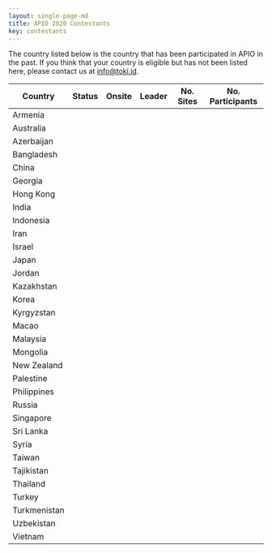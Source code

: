 ```yaml
---
layout: single-page-md
title: APIO 2020 Contestants
key: contestants
---
```


The country listed below is the country that has been participated in APIO in the past.
If you think that your country is eligible but has not been listed here, please contact us at [info@toki.id](mailto:info@toki.id).

| Country | Status | Onsite | Leader | No. Sites | No. Participants |
|---------|--------|--------|--------|-----------|------------------|
| Armenia      | <span class="status-nc"></span> |
| Australia    | <span class="status-nc"></span> |
| Azerbaijan   | <span class="status-nc"></span> |
| Bangladesh   | <span class="status-nc"></span> |
| China        | <span class="status-nc"></span> |
| Georgia      | <span class="status-nc"></span> |
| Hong Kong    | <span class="status-nc"></span> |
| India        | <span class="status-nc"></span> |
| Indonesia    | <span class="status-nc"></span> |
| Iran         | <span class="status-nc"></span> |
| Israel       | <span class="status-nc"></span> |
| Japan        | <span class="status-nc"></span> |
| Jordan       | <span class="status-nc"></span> |
| Kazakhstan   | <span class="status-nc"></span> |
| Korea        | <span class="status-nc"></span> |
| Kyrgyzstan   | <span class="status-nc"></span> |
| Macao        | <span class="status-nc"></span> |
| Malaysia     | <span class="status-nc"></span> |
| Mongolia     | <span class="status-nc"></span> |
| New Zealand  | <span class="status-nc"></span> |
| Palestine    | <span class="status-nc"></span> |
| Philippines  | <span class="status-nc"></span> |
| Russia       | <span class="status-nc"></span> |
| Singapore    | <span class="status-nc"></span> |
| Sri Lanka    | <span class="status-nc"></span> |
| Syria        | <span class="status-nc"></span> |
| Taiwan       | <span class="status-nc"></span> |
| Tajikistan   | <span class="status-nc"></span> |
| Thailand     | <span class="status-nc"></span> |
| Turkey       | <span class="status-nc"></span> |
| Turkmenistan | <span class="status-nc"></span> |
| Uzbekistan   | <span class="status-nc"></span> |
| Vietnam      | <span class="status-nc"></span> |